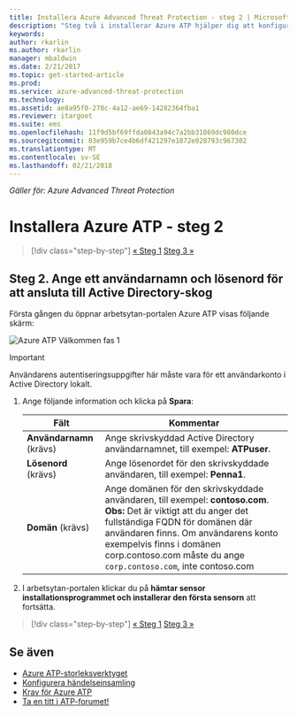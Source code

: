 ```yaml
---
title: Installera Azure Advanced Threat Protection - steg 2 | Microsoft Docs
description: "Steg två i installerar Azure ATP hjälper dig att konfigurera domänanslutningsinställningarna på Molntjänsten Azure ATP"
keywords: 
author: rkarlin
ms.author: rkarlin
manager: mbaldwin
ms.date: 2/21/2017
ms.topic: get-started-article
ms.prod: 
ms.service: azure-advanced-threat-protection
ms.technology: 
ms.assetid: ae8a95f0-278c-4a12-ae69-14282364fba1
ms.reviewer: itargoet
ms.suite: ems
ms.openlocfilehash: 11f9d5bf69ffda0843a94c7a2bb31869dc980dce
ms.sourcegitcommit: 03e959b7ce4b6df421297e1872e028793c967302
ms.translationtype: MT
ms.contentlocale: sv-SE
ms.lasthandoff: 02/21/2018
---
```

*Gäller för: Azure Advanced Threat Protection*



# <a name="install-azure-atp---step-2"></a>Installera Azure ATP - steg 2

>[!div class="step-by-step"]
[« Steg 1](install-atp-step1.md)
[Steg 3 »](install-atp-step3.md)

## <a name="step-2-provide-a-username-and-password-to-connect-to-your-active-directory-forest"></a>Steg 2. Ange ett användarnamn och lösenord för att ansluta till Active Directory-skog

Första gången du öppnar arbetsytan-portalen Azure ATP visas följande skärm:

![Azure ATP Välkommen fas 1](media/directory-services.png)

> [!IMPORTANT]
> Användarens autentiseringsuppgifter här måste vara för ett användarkonto i Active Directory lokalt. 


1.  Ange följande information och klicka på **Spara**:

    |Fält|Kommentar|
    |---------|------------|
    |**Användarnamn** (krävs)|Ange skrivskyddad Active Directory användarnamnet, till exempel: **ATPuser**.|
    |**Lösenord** (krävs)|Ange lösenordet för den skrivskyddade användaren, till exempel: **Penna1**.|
    |**Domän** (krävs)|Ange domänen för den skrivskyddade användaren, till exempel: **contoso.com**. **Obs:** Det är viktigt att du anger det fullständiga FQDN för domänen där användaren finns. Om användarens konto exempelvis finns i domänen corp.contoso.com måste du ange `corp.contoso.com`, inte contoso.com|

3. I arbetsytan-portalen klickar du på **hämtar sensor installationsprogrammet och installerar den första sensorn** att fortsätta.


>[!div class="step-by-step"]
[« Steg 1](install-atp-step1.md)
[Steg 3 »](install-atp-step3.md)


## <a name="see-also"></a>Se även
- [Azure ATP-storleksverktyget](http://aka.ms/aatpsizingtool)
- [Konfigurera händelseinsamling](configure-event-collection.md)
- [Krav för Azure ATP](atp-prerequisites.md)
- [Ta en titt i ATP-forumet!](https://aka.ms/azureatpcommunity)